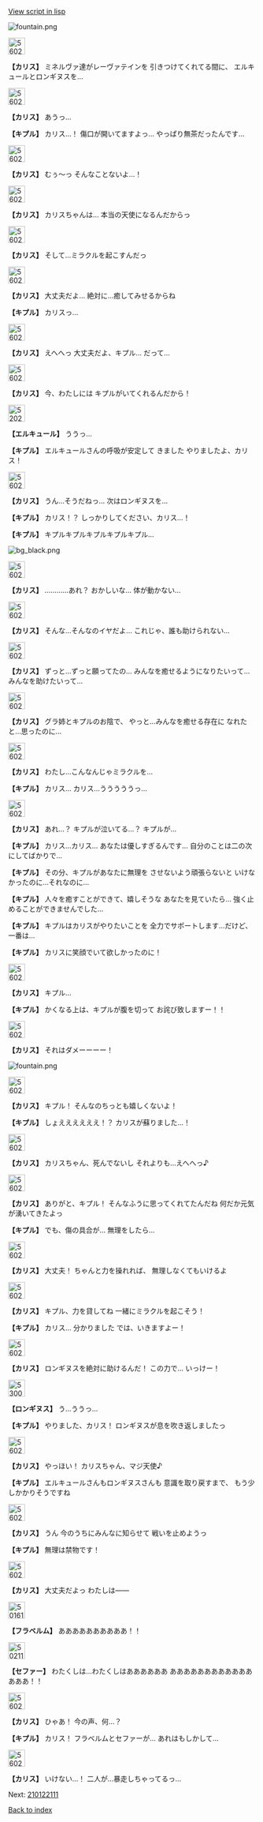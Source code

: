 [View script in lisp](../scripts/210122100.txt)

![fountain.png](../images/backgrounds/fountain.png)

<img src="../images/units/5602511.png" alt="5602511.png" height="34"/>

**【カリス】**
ミネルヴァ達がレーヴァテインを
引きつけてくれてる間に、
エルキュールとロンギヌスを…

<img src="../images/units/5602511.png" alt="5602511.png" height="34"/>

**【カリス】**
あうっ…

**【キプル】**
カリス…！
傷口が開いてますよっ…
やっぱり無茶だったんです…

<img src="../images/units/5602511.png" alt="5602511.png" height="34"/>

**【カリス】**
むぅ～っ
そんなことないよ…！

<img src="../images/units/5602511.png" alt="5602511.png" height="34"/>

**【カリス】**
カリスちゃんは…
本当の天使になるんだからっ

<img src="../images/units/5602511.png" alt="5602511.png" height="34"/>

**【カリス】**
そして…ミラクルを起こすんだっ

<img src="../images/units/5602511.png" alt="5602511.png" height="34"/>

**【カリス】**
大丈夫だよ…
絶対に…癒してみせるからね

**【キプル】**
カリスっ…

<img src="../images/units/5602511.png" alt="5602511.png" height="34"/>

**【カリス】**
えへへっ
大丈夫だよ、キプル…
だって…

<img src="../images/units/5602511.png" alt="5602511.png" height="34"/>

**【カリス】**
今、わたしには
キプルがいてくれるんだから！

<img src="../images/units/5202521.png" alt="5202521.png" height="34"/>

**【エルキュール】**
ううっ…

**【キプル】**
エルキュールさんの呼吸が安定して
きました
やりましたよ、カリス！

<img src="../images/units/5602511.png" alt="5602511.png" height="34"/>

**【カリス】**
うん…そうだねっ…
次はロンギヌスを…

**【キプル】**
カリス！？
しっかりしてください、カリス…！

**【キプル】**
キプルキプルキプルキプルキプル…

![bg_black.png](../images/backgrounds/bg_black.png)

<img src="../images/units/5602511.png" alt="5602511.png" height="34"/>

**【カリス】**
…………あれ？
おかしいな…
体が動かない…

<img src="../images/units/5602511.png" alt="5602511.png" height="34"/>

**【カリス】**
そんな…そんなのイヤだよ…
これじゃ、誰も助けられない…

<img src="../images/units/5602511.png" alt="5602511.png" height="34"/>

**【カリス】**
ずっと…ずっと願ってたの…
みんなを癒せるようになりたいって…
みんなを助けたいって…

<img src="../images/units/5602511.png" alt="5602511.png" height="34"/>

**【カリス】**
グラ姉とキプルのお陰で、
やっと…みんなを癒せる存在に
なれたと…思ったのに…

<img src="../images/units/5602511.png" alt="5602511.png" height="34"/>

**【カリス】**
わたし…こんなんじゃミラクルを…

**【キプル】**
カリス…
カリス…うううううっ…

<img src="../images/units/5602511.png" alt="5602511.png" height="34"/>

**【カリス】**
あれ…？
キプルが泣いてる…？
キプルが…

**【キプル】**
カリス…カリス…
あなたは優しすぎるんです…
自分のことは二の次にしてばかりで…

**【キプル】**
その分、キプルがあなたに無理を
させないよう頑張らないと
いけなかったのに…それなのに…

**【キプル】**
人々を癒すことができて、嬉しそうな
あなたを見ていたら…
強く止めることができませんでした…

**【キプル】**
キプルはカリスがやりたいことを
全力でサポートします…だけど、
一番は…

**【キプル】**
カリスに笑顔でいて欲しかったのに！

<img src="../images/units/5602511.png" alt="5602511.png" height="34"/>

**【カリス】**
キプル…

**【キプル】**
かくなる上は、キプルが腹を切って
お詫び致しますー！！

<img src="../images/units/5602511.png" alt="5602511.png" height="34"/>

**【カリス】**
それはダメーーーー！

![fountain.png](../images/backgrounds/fountain.png)

<img src="../images/units/5602511.png" alt="5602511.png" height="34"/>

**【カリス】**
キプル！
そんなのちっとも嬉しくないよ！

**【キプル】**
しょええええええ！？
カリスが蘇りました…！

<img src="../images/units/5602511.png" alt="5602511.png" height="34"/>

**【カリス】**
カリスちゃん、死んでないし
それよりも…えへへっ♪

<img src="../images/units/5602511.png" alt="5602511.png" height="34"/>

**【カリス】**
ありがと、キプル！
そんなふうに思ってくれてたんだね
何だか元気が湧いてきたよっ

**【キプル】**
でも、傷の具合が…
無理をしたら…

<img src="../images/units/5602511.png" alt="5602511.png" height="34"/>

**【カリス】**
大丈夫！
ちゃんと力を操れれば、
無理しなくてもいけるよ

<img src="../images/units/5602511.png" alt="5602511.png" height="34"/>

**【カリス】**
キプル、力を貸してね
一緒にミラクルを起こそう！

**【キプル】**
カリス…
分かりました
では、いきますよー！

<img src="../images/units/5602511.png" alt="5602511.png" height="34"/>

**【カリス】**
ロンギヌスを絶対に助けるんだ！
この力で…
いっけー！

<img src="../images/units/5300131.png" alt="5300131.png" height="34"/>

**【ロンギヌス】**
う…ううっ…

**【キプル】**
やりました、カリス！
ロンギヌスが息を吹き返しましたっ

<img src="../images/units/5602511.png" alt="5602511.png" height="34"/>

**【カリス】**
やっほい！
カリスちゃん、マジ天使♪

**【キプル】**
エルキュールさんもロンギヌスさんも
意識を取り戻すまで、
もう少しかかりそうですね

<img src="../images/units/5602511.png" alt="5602511.png" height="34"/>

**【カリス】**
うん
今のうちにみんなに知らせて
戦いを止めようっ

**【キプル】**
無理は禁物です！

<img src="../images/units/5602511.png" alt="5602511.png" height="34"/>

**【カリス】**
大丈夫だよっ
わたしは――

<img src="../images/units/501611.png" alt="501611.png" height="34"/>

**【フラベルム】**
ああああああああああ！！

<img src="../images/units/502111.png" alt="502111.png" height="34"/>

**【セファー】**
わたくしは…わたくしはああああああ
あああああああああああああああ！！

<img src="../images/units/5602511.png" alt="5602511.png" height="34"/>

**【カリス】**
ひゃあ！
今の声、何…？

**【キプル】**
カリス！
フラベルムとセファーが…
あれはもしかして…

<img src="../images/units/5602511.png" alt="5602511.png" height="34"/>

**【カリス】**
いけない…！
二人が…暴走しちゃってるっ…

Next: [210122111](210122111.md)

[Back to index](index.md)
